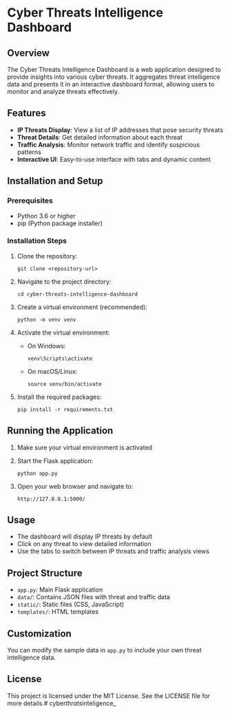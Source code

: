 # Cyber Threats Intelligence Dashboard

## Overview
The Cyber Threats Intelligence Dashboard is a web application designed to provide insights into various cyber threats. It aggregates threat intelligence data and presents it in an interactive dashboard format, allowing users to monitor and analyze threats effectively.

## Features
- **IP Threats Display**: View a list of IP addresses that pose security threats
- **Threat Details**: Get detailed information about each threat
- **Traffic Analysis**: Monitor network traffic and identify suspicious patterns
- **Interactive UI**: Easy-to-use interface with tabs and dynamic content

## Installation and Setup

### Prerequisites
- Python 3.6 or higher
- pip (Python package installer)

### Installation Steps

1. Clone the repository:
   ```
   git clone <repository-url>
   ```

2. Navigate to the project directory:
   ```
   cd cyber-threats-intelligence-dashboard
   ```

3. Create a virtual environment (recommended):
   ```
   python -m venv venv
   ```

4. Activate the virtual environment:
   - On Windows:
     ```
     venv\Scripts\activate
     ```
   - On macOS/Linux:
     ```
     source venv/bin/activate
     ```

5. Install the required packages:
   ```
   pip install -r requirements.txt
   ```

## Running the Application

1. Make sure your virtual environment is activated

2. Start the Flask application:
   ```
   python app.py
   ```

3. Open your web browser and navigate to:
   ```
   http://127.0.0.1:5000/
   ```

## Usage
- The dashboard will display IP threats by default
- Click on any threat to view detailed information
- Use the tabs to switch between IP threats and traffic analysis views

## Project Structure
- `app.py`: Main Flask application
- `data/`: Contains JSON files with threat and traffic data
- `static/`: Static files (CSS, JavaScript)
- `templates/`: HTML templates

## Customization
You can modify the sample data in `app.py` to include your own threat intelligence data.

## License
This project is licensed under the MIT License. See the LICENSE file for more details.#   c y b e r _ t h r a t s _ i n t e l i g e n c e _  
 